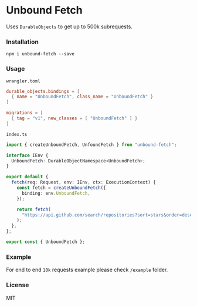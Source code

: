 # Unbound Fetch

Uses `DurableObjects` to get up to 500k subrequests.

### Installation

```
npm i unbound-fetch --save
```

### Usage

`wrangler.toml`

```toml
durable_objects.bindings = [
  { name = "UnboundFetch", class_name = "UnboundFetch" }
]

migrations = [
  { tag = "v1", new_classes = [ "UnboundFetch" ] }
]
```

`index.ts`

```ts
import { createUnboundFetch, UnfoundFetch } from "unbound-fetch";

interface IEnv {
  UnboundFetch: DurableObjectNamespace<UnboundFetch>;
}

export default {
  fetch(req: Request, env: IEnv, ctx: ExecutionContext) {
    const fetch = createUnboundFetch({
      binding: env.UnboundFetch,
    });

    return fetch(
      "https://api.github.com/search/repositories?sort=stars&order=desc&q=language:javascript"
    );
  },
};

export const { UnboundFetch };
```

### Example

For end to end `10k` requests example please check `/example` folder.

### License

MIT
